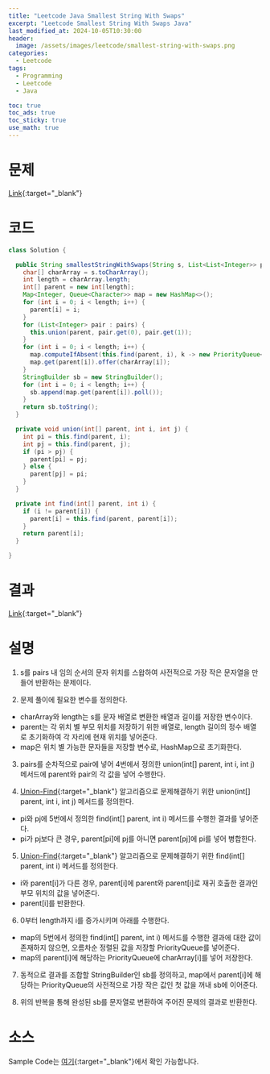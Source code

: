 ```yaml
---
title: "Leetcode Java Smallest String With Swaps"
excerpt: "Leetcode Smallest String With Swaps Java"
last_modified_at: 2024-10-05T10:30:00
header:
  image: /assets/images/leetcode/smallest-string-with-swaps.png
categories:
  - Leetcode
tags:
  - Programming
  - Leetcode
  - Java

toc: true
toc_ads: true
toc_sticky: true
use_math: true
---
```

# 문제
[Link](https://leetcode.com/problems/smallest-string-with-swaps/){:target="_blank"}

# 코드
```java
class Solution {

  public String smallestStringWithSwaps(String s, List<List<Integer>> pairs) {
    char[] charArray = s.toCharArray();
    int length = charArray.length;
    int[] parent = new int[length];
    Map<Integer, Queue<Character>> map = new HashMap<>();
    for (int i = 0; i < length; i++) {
      parent[i] = i;
    }
    for (List<Integer> pair : pairs) {
      this.union(parent, pair.get(0), pair.get(1));
    }
    for (int i = 0; i < length; i++) {
      map.computeIfAbsent(this.find(parent, i), k -> new PriorityQueue<>());
      map.get(parent[i]).offer(charArray[i]);
    }
    StringBuilder sb = new StringBuilder();
    for (int i = 0; i < length; i++) {
      sb.append(map.get(parent[i]).poll());
    }
    return sb.toString();
  }

  private void union(int[] parent, int i, int j) {
    int pi = this.find(parent, i);
    int pj = this.find(parent, j);
    if (pi > pj) {
      parent[pi] = pj;
    } else {
      parent[pj] = pi;
    }
  }

  private int find(int[] parent, int i) {
    if (i != parent[i]) {
      parent[i] = this.find(parent, parent[i]);
    }
    return parent[i];
  }

}
```

# 결과
[Link](https://leetcode.com/problems/smallest-string-with-swaps/submissions/1412100428/){:target="_blank"}

# 설명
1. s를 pairs 내 임의 순서의 문자 위치를 스왑하여 사전적으로 가장 작은 문자열을 만들어 반환하는 문제이다.

2. 문제 풀이에 필요한 변수를 정의한다.
- charArray와 length는 s를 문자 배열로 변환한 배열과 길이를 저장한 변수이다.
- parent는 각 위치 별 부모 위치를 저장하기 위한 배열로, length 길이의 정수 배열로 초기화하여 각 자리에 현재 위치를 넣어준다.
- map은 위치 별 가능한 문자들을 저장할 변수로, HashMap으로 초기화한다.

3. pairs를 순차적으로 pair에 넣어 4번에서 정의한 union(int[] parent, int i, int j) 메서드에 parent와 pair의 각 값을 넣어 수행한다.

4. [Union-Find](https://en.wikipedia.org/wiki/Disjoint-set_data_structure#Proof_of_O(m_log*_n)_time_complexity_of_Union-Find){:target="_blank"} 알고리즘으로 문제해결하기 위한 union(int[] parent, int i, int j) 메서드를 정의한다.
- pi와 pj에 5번에서 정의한 find(int[] parent, int i) 메서드를 수행한 결과를 넣어준다.
- pi가 pj보다 큰 경우, parent[pi]에 pj를 아니면 parent[pj]에 pi를 넣어 병합한다.

5. [Union-Find](https://en.wikipedia.org/wiki/Disjoint-set_data_structure#Proof_of_O(m_log*_n)_time_complexity_of_Union-Find){:target="_blank"} 알고리즘으로 문제해결하기 위한 find(int[] parent, int i) 메서드를 정의한다.
- i와 parent[i]가 다른 경우, parent[i]에 parent와 parent[i]로 재귀 호출한 결과인 부모 위치의 값을 넣어준다.
- parent[i]를 반환한다.

6. 0부터 length까지 i를 증가시키며 아래를 수행한다.
- map의 5번에서 정의한 find(int[] parent, int i) 메서드를 수행한 결과에 대한 값이 존재하지 않으면, 오름차순 정렬된 값을 저장할 PriorityQueue를 넣어준다.
- map의 parent[i]에 해당하는 PriorityQueue에 charArray[i]를 넣어 저장한다.

7. 동적으로 결과를 조합할 StringBuilder인 sb를 정의하고, map에서 parent[i]에 해당하는 PriorityQueue의 사전적으로 가장 작은 값인 첫 값을 꺼내 sb에 이어준다.

8. 위의 반복을 통해 완성된 sb를 문자열로 변환하여 주어진 문제의 결과로 반환한다.

# 소스
Sample Code는 [여기](https://github.com/GracefulSoul/leetcode/blob/master/src/main/java/gracefulsoul/problems/SmallestStringWithSwaps.java){:target="_blank"}에서 확인 가능합니다.